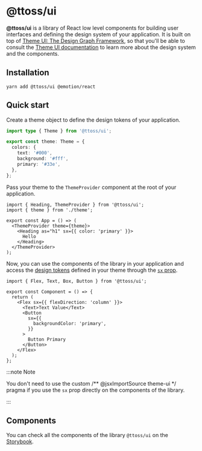 # @ttoss/ui

**@ttoss/ui** is a library of React low level components for building user interfaces and defining the design system of your application. It is built on top of [Theme UI: The Design Graph Framework](https://theme-ui.com/), so that you'll be able to consult the [Theme UI documentation](https://theme-ui.com/getting-started) to learn more about the design system and the components.

## Installation

```shell
yarn add @ttoss/ui @emotion/react
```

## Quick start

Create a theme object to define the design tokens of your application.

```ts
import type { Theme } from '@ttoss/ui';

export const theme: Theme = {
  colors: {
    text: '#000',
    background: '#fff',
    primary: '#33e',
  },
};
```

Pass your theme to the `ThemeProvider` component at the root of your application.

```tsx
import { Heading, ThemeProvider } from '@ttoss/ui';
import { theme } from './theme';

export const App = () => (
  <ThemeProvider theme={theme}>
    <Heading as="h1" sx={{ color: 'primary' }}>
      Hello
    </Heading>
  </ThemeProvider>
);
```

Now, you can use the components of the library in your application and access the [design tokens](/docs/design/design-tokens) defined in your theme through the [`sx` prop](https://theme-ui.com/getting-started#sx-prop).

```tsx
import { Flex, Text, Box, Button } from '@ttoss/ui';

export const Component = () => {
  return (
    <Flex sx={{ flexDirection: 'column' }}>
      <Text>Text Value</Text>
      <Button
        sx={{
          backgroundColor: 'primary',
        }}
      >
        Button Primary
      </Button>
    </Flex>
  );
};
```

:::note Note

You don't need to use the custom /\*\* @jsxImportSource theme-ui \*/ pragma if you use the `sx` prop directly on the components of the library.

:::

## Components

You can check all the components of the library `@ttoss/ui` on the [Storybook](https://storybook.ttoss.dev/?path=/story/ui).
